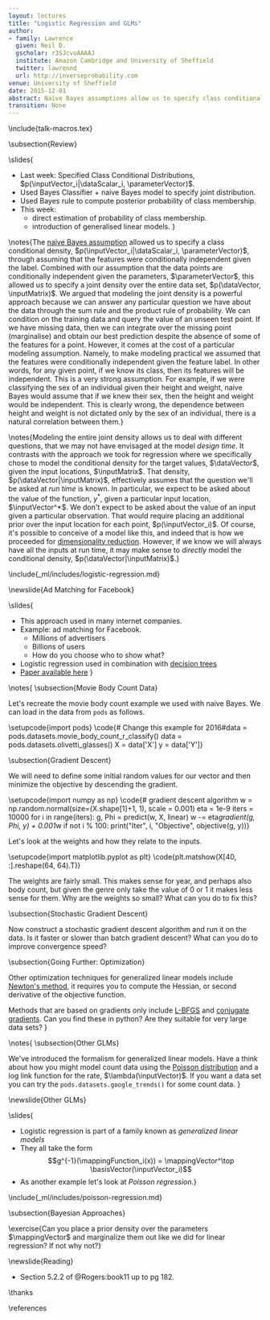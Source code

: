 ```yaml
---
layout: lectures
title: "Logistic Regression and GLMs"
author:
- family: Lawrence
  given: Neil D.
  gscholar: r3SJcvoAAAAJ
  institute: Amazon Cambridge and University of Sheffield
  twitter: lawrennd
  url: http://inverseprobability.com
venue: University of Sheffield
date: 2015-12-01
abstract: Naive Bayes assumptions allow us to specify class conditional densities through assuming that the data are conditionally independent given parameters. A logistic regression is an approach to classification which extends the linear basis function models we've already explored. Rather than modeling the output of the function directly the assumption is that we model the *log-odds* with the basis functions.
transition: None
---
```


\include{talk-macros.tex}

\subsection{Review}

\slides{
* Last week: Specified Class Conditional Distributions, $p(\inputVector_i|\dataScalar_i, \parameterVector)$.
* Used Bayes Classifier + naive Bayes model to specify joint distribution.
* Used Bayes rule to compute posterior probability of class membership.
* This week: 
  * direct estimation of probability of class membership.
  * introduction of generalised linear models.
}


\notes{The [naive Bayes assumption](./week9.ipynb) allowed us to
specify a class conditional density, $p(\inputVector_i|\dataScalar_i,
\parameterVector)$, through assuming that the features were
conditionally independent given the label.  Combined with our
assumption that the data points are conditionally independent given
the parameters, $\parameterVector$, this allowed us to specify a joint
density over the entire data set, $p(\dataVector, \inputMatrix)$. We
argued that modeling the joint density is a powerful approach because
we can answer any particular question we have about the data through
the sum rule and the product rule of probability. We can condition on
the training data and query the value of an unseen test point. If we
have missing data, then we can integrate over the missing point
(marginalise) and obtain our best prediction despite the absence of
some of the features for a point. However, it comes at the cost of a
particular modeling assumption. Namely, to make modeling practical we
assumed that the features were conditionally independent given the
feature label. In other words, for any given point, if we know its
class, then its features will be independent. This is a very strong
assumption. For example, if we were classifying the sex of an
individual given their height and weight, naive Bayes would assume
that if we knew their sex, then the height and weight would be
independent. This is clearly wrong, the dependence between height and
weight is not dictated only by the sex of an individual, there is a
natural correlation between them.}

\notes{Modeling the entire joint density allows us to deal with
different questions, that we may not have envisaged at the model
*design time*.  It contrasts with the approach we took for regression
where we specifically chose to model the conditional density for the
target values, $\dataVector$, given the input locations,
$\inputMatrix$. That density, $p(\dataVector|\inputMatrix)$,
effectively assumes that the question we'll be asked at *run time* is
known. In particular, we expect to be asked about the value of the
function, $y^*$, given a particular input location,
$\inputVector^*$. We don't expect to be asked about the value of an
input given a particular observation.  That would require placing an
additional prior over the input location for each point,
$p(\inputVector_i)$. Of course, it's possible to conceive of a model
like this, and indeed that is how we proceeded for
[dimensionality reduction](./week8.ipynb). However, if we know we will
always have all the inputs at run time, it may make sense to
*directly* model the conditional density,
$p(\dataVector|\inputMatrix)$.}

\include{_ml/includes/logistic-regression.md}

\newslide{Ad Matching for Facebook}

\slides{
* This approach used in many internet companies.
* Example: ad matching for Facebook.
  * Millions of advertisers
  * Billions of users
  * How do you choose who to show what?
* Logistic regression used in combination with [decision trees]()
* [Paper available here](http://www.herbrich.me/papers/adclicksfacebook.pdf)
}

\notes{
\subsection{Movie Body Count Data}

Let's recreate the movie body count example we used with naive
Bayes. We can load in the data from `pods` as follows.

\setupcode{import pods}
\code{# Change this example for 2016#data = pods.datasets.movie_body_count_r_classify()
data = pods.datasets.olivetti_glasses()
X = data['X']
y = data['Y']}

\subsection{Gradient Descent}

We will need to define some initial random values for our vector and then minimize the objective by descending the gradient.

\setupcode{import numpy as np}
\code{# gradient descent algorithm
w = np.random.normal(size=(X.shape[1]+1, 1), scale = 0.001)
eta = 1e-9
iters = 10000
for i in range(iters):
    g, Phi = predict(w, X, linear)
    w -= eta*gradient(g, Phi, y) + 0.001*w
    if not i % 100:
        print("Iter", i, "Objective", objective(g, y))}

Let's look at the weights and how they relate to the inputs.

\setupcode{import matplotlib.pyplot as plt}
\code{plt.matshow(X[40, :].reshape(64, 64).T)}

The weights are fairly small. This makes sense for year, and perhaps also body count, but given the genre only take the value of 0 or 1 it makes less sense for them. Why are the weights so small? What can you do to fix this?

\subsection{Stochastic Gradient Descent}

Now construct a stochastic gradient descent algorithm and run it on the data. Is it faster or slower than batch gradient descent? What can you do to improve convergence speed?

\subsection{Going Further: Optimization}

Other optimization techniques for generalized linear models include [Newton's method](http://en.wikipedia.org/wiki/Newton%27s_method), it requires you to compute the Hessian, or second derivative of the objective function.

Methods that are based on gradients only include [L-BFGS](http://en.wikipedia.org/wiki/Limited-memory_BFGS) and [conjugate gradients](http://en.wikipedia.org/wiki/Conjugate_gradient_method). Can you find these in python? Are they suitable for very large data sets?
}

\notes{
\subsection{Other GLMs}

We've introduced the formalism for generalized linear models. Have a think about how you might model count data using the [Poisson distribution](http://en.wikipedia.org/wiki/Poisson_distribution) and a log link function for the rate, $\lambda(\inputVector)$. If you want a data set you can try the `pods.datasets.google_trends()` for some count data.
}

\newslide{Other GLMs}

\slides{
* Logistic regression is part of a family known as *generalized linear models*
* They all take the form 
  $$g^{-1}(\mappingFunction_i(x)) = \mappingVector^\top \basisVector(\inputVector_i)$$
* As another example let's look at *Poisson regression*.}

\include{_ml/includes/poisson-regression.md}

\subsection{Bayesian Approaches}

\exercise{Can you place a prior density over the parameters $\mappingVector$ and marginalize them out like we did for linear regression? If not why not?}


\newslide{Reading}

* Section 5.2.2 of @Rogers:book11 up to pg 182.

\thanks

\references

